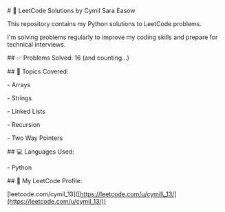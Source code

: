 ﻿

\# 🧠 LeetCode Solutions by Cymil Sara Easow



This repository contains my Python solutions to LeetCode problems.  

I'm solving problems regularly to improve my coding skills and prepare for technical interviews.



\## ✅ Problems Solved: 16 (and counting...)



\## 📂 Topics Covered:

\- Arrays

\- Strings

\- Linked Lists

\- Recursion

\- Two Way Pointers



\## 💻 Languages Used:

\- Python



\## 📌 My LeetCode Profile:

\[leetcode.com/cymil\_13]([https://leetcode.com/u/cymil\_13/](https://leetcode.com/u/cymil_13/))

&nbsp;	

&nbsp;	



&nbsp;	




